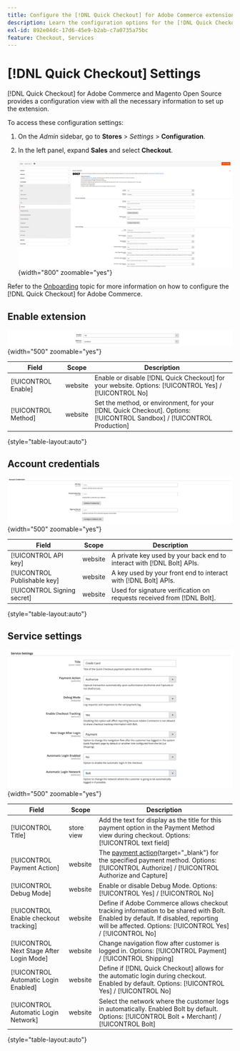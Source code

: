 ```yaml
---
title: Configure the [!DNL Quick Checkout] for Adobe Commerce extension
description: Learn the configuration options for the [!DNL Quick Checkout] and how to successfully onboard and setup the extension.
exl-id: 892e04dc-17d6-45e9-b2ab-c7a0735a75bc
feature: Checkout, Services
---
```

# [!DNL Quick Checkout] Settings

[!DNL Quick Checkout] for Adobe Commerce and Magento Open Source provides a configuration view with all the necessary information to set up the extension.

To access these configuration settings:

1. On the _Admin_ sidebar, go to **Stores** > _Settings_ > **Configuration**.
1. In the left panel, expand **Sales** and select **Checkout**.

   ![Quick Checkout](assets/config-new-logo-view.png){width="800" zoomable="yes"}

Refer to the [Onboarding](../quick-checkout/onboarding.md) topic for more information on how to configure the [!DNL Quick Checkout] for Adobe Commerce.

## Enable extension

![Quick Checkout](assets/enable-method.png){width="500" zoomable="yes"}

| Field | Scope | Description |
|---|---|---|
| [!UICONTROL Enable] | website | Enable or disable [!DNL Quick Checkout] for your website. Options: [!UICONTROL Yes] / [!UICONTROL No] |
| [!UICONTROL Method] | website | Set the method, or environment, for your [!DNL Quick Checkout]. Options: [!UICONTROL Sandbox] / [!UICONTROL Production] |

{style="table-layout:auto"}

## Account credentials

![Quick Checkout](assets/account-creds.png){width="500" zoomable="yes"}

| Field | Scope | Description |
|---|---|---|
| [!UICONTROL API key] | website | A private key used by your back end to interact with [!DNL Bolt] APIs. |
| [!UICONTROL Publishable key] | website | A key used by your front end to interact with [!DNL Bolt] APIs. |
| [!UICONTROL Signing secret] | website | Used for signature verification on requests received from [!DNL Bolt]. |

{style="table-layout:auto"}

## Service settings

![Quick Checkout](assets/service-settings.png){width="500" zoomable="yes"}

| Field | Scope | Description |
|---|---|---|
| [!UICONTROL Title] | store view | Add the text for display as the title for this payment option in the Payment Method view during checkout. Options: [!UICONTROL text field] |
| [!UICONTROL Payment Action] | website | The [payment action](https://docs.magento.com/user-guide/configuration/sales/payment-methods.html#payment-actions){target="_blank"} for the specified payment method. Options: [!UICONTROL Authorize] / [!UICONTROL Authorize and Capture] |
| [!UICONTROL Debug Mode] | website | Enable or disable Debug Mode. Options: [!UICONTROL Yes] / [!UICONTROL No] |
| [!UICONTROL Enable checkout tracking] | website | Define if Adobe Commerce allows checkout tracking information to be shared with Bolt. Enabled by default. If disabled, reporting will be affected. Options: [!UICONTROL Yes] / [!UICONTROL No] |
| [!UICONTROL Next Stage After Login Mode] | website | Change navigation flow after customer is logged in. Options: [!UICONTROL Payment] / [!UICONTROL Shipping] |
| [!UICONTROL Automatic Login Enabled] | website | Define if [!DNL Quick Checkout] allows for the automatic login during checkout. Enabled by default. Options: [!UICONTROL Yes] / [!UICONTROL No] |
| [!UICONTROL Automatic Login Network] | website | Select the network where the customer logs in automatically. Enabled Bolt by default. Options: [!UICONTROL Bolt + Merchant] / [!UICONTROL Bolt] |

{style="table-layout:auto"}
